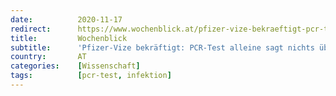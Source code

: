 ```yaml
---
date:          2020-11-17
redirect:      https://www.wochenblick.at/pfizer-vize-bekraeftigt-pcr-test-alleine-sagt-nichts-ueber-infektion-aus/
title:         Wochenblick
subtitle:      'Pfizer-Vize bekräftigt: PCR-Test alleine sagt nichts über Infektion aus'
country:       AT
categories:    [Wissenschaft]
tags:          [pcr-test, infektion]
---
```

